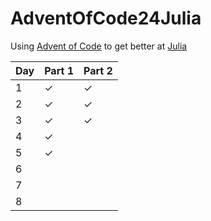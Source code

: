 # AdventOfCode24Julia
Using [Advent of Code](https://adventofcode.com/) to get better at [Julia](https://julialang.org/)

|Day|Part 1|Part 2|
|-----|-----|-----|
|1| ✓| ✓|
|2| ✓| ✓|
|3| ✓| ✓|
|4| ✓| |
|5| ✓| |
|6| | |
|7| | |
|8| | |